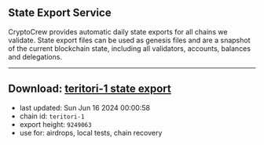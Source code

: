 ## State Export Service
CryptoCrew provides automatic daily state exports for all chains we validate. State export files can be used as genesis files and are a snapshot of the current blockchain state, including all validators, accounts, balances and delegations.

---
**Download: [teritori-1 state export](https://dl-eu2.ccvalidators.com/SERVICE/teritori/teritori-1_export_9249063.json)**
---

- last updated: Sun Jun 16 2024 00:00:58
- chain id: `teritori-1`
- export height: `9249063`
- use for: airdrops, local tests, chain recovery
